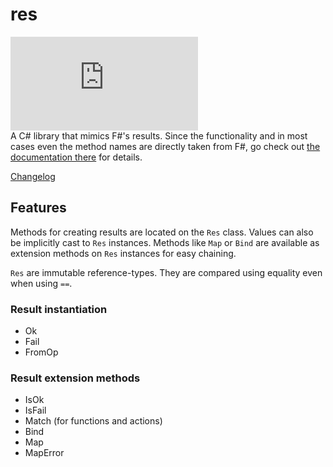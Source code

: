 # res

[![Nuget](https://img.shields.io/nuget/v/ComradeVanti.CSharpTools.Res)](https://www.nuget.org/packages/ComradeVanti.CSharpTools.Res)  
A C# library that mimics F#'s results. Since the functionality and in most cases
even the method names are directly taken from F#, go check
out [the documentation there](https://fsharp.github.io/fsharp-core-docs/reference/fsharp-core-resultmodule.html)
for details.

[Changelog](https://github.com/ComradeVanti/res-csharp/blob/main/CHANGELOG.md)

## Features

Methods for creating results are located on the `Res` class. Values can also be
implicitly cast to `Res` instances. Methods like `Map`
or `Bind` are available as extension methods on `Res` instances for easy
chaining.

`Res` are immutable reference-types. They are compared using equality even when
using `==`.

### Result instantiation

- Ok
- Fail
- FromOp

### Result extension methods

- IsOk
- IsFail
- Match (for functions and actions)
- Bind
- Map
- MapError